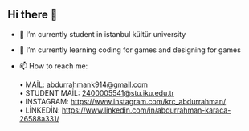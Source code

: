## Hi there 👋


- 🔭 I’m currently student in istanbul kültür university
- 🌱 I’m currently learning coding for games and designing for games
- 📫 How to reach me:
                                                                                                                                                                            
  • MAİL: abdurrahmank914@gmail.com                                                                                                                                         
                                                                                                        • STUDENT MAİL: 2400005541@stu.iku.edu.tr                                                                                               
                                                                                                        • INSTAGRAM: https://www.instagram.com/krc_abdurrahman/                                       
                                                                                                        • LİNKEDİN: https://www.linkedin.com/in/abdurrahman-karaca-26588a331/
           



